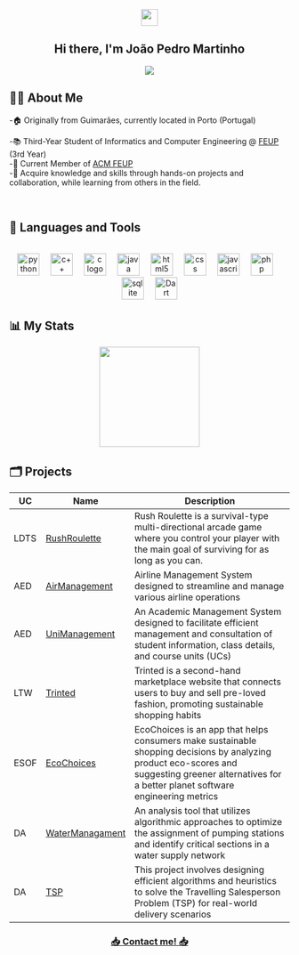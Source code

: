<div align = "center">
<img href="center" src="https://raw.githubusercontent.com/MartinHeinz/MartinHeinz/master/wave.gif" width="30px">
<h2 align = "center" >Hi there, I'm João Pedro Martinho </h2>
  <img src="https://komarev.com/ghpvc/?username=jmartinho25&color=blue&style=for-the-badge"></img>
</div>


<h2 align = "left" >👨‍💻 About Me</h2>
-🏠 Originally from Guimarães, currently located in Porto (Portugal) <br>

-📚 Third-Year Student of Informatics and Computer Engineering @ [FEUP](https://sigarra.up.pt/feup/pt/web_page.inicial) (3rd Year) <br>
-🔗 Current Member of [ACM FEUP](https://github.com/acmfeup) <br>
-🎯 Acquire knowledge and skills through hands-on projects and collaboration, while learning from others in the field.

<br>

<h2 align = "left" >🧰 Languages and Tools</h2>
<br>
<div align="center">
  <img src="https://cdn.jsdelivr.net/gh/devicons/devicon/icons/python/python-plain.svg" height="40" alt="python logo"  />
  <img width="12" />
  <img src="https://upload.wikimedia.org/wikipedia/commons/1/18/ISO_C%2B%2B_Logo.svg" height="40" alt="c++ logo"  />
  <img width="12" />
  <img src="https://upload.wikimedia.org/wikipedia/commons/d/d8/C_Language_Logo.svg" height="40" alt="c logo"  />
  <img width="12" />
  <img src="https://cdn.jsdelivr.net/gh/devicons/devicon/icons/java/java-plain-wordmark.svg" height="40" alt="java logo"  />
  <img width="12" />
  <img src="https://cdn.jsdelivr.net/gh/devicons/devicon/icons/html5/html5-original-wordmark.svg" height="40" alt="html5 logo"  />
  <img width="12" />
  <img src="https://cdn.jsdelivr.net/gh/devicons/devicon/icons/css3/css3-original-wordmark.svg" height="40" alt="css logo"  />
  <img width="12" />
  <img src="https://cdn.jsdelivr.net/gh/devicons/devicon/icons/javascript/javascript-plain.svg" height="40" alt="javascript logo"  />
  <img width="12" />
  <img src="https://cdn.jsdelivr.net/gh/devicons/devicon/icons/php/php-original.svg" height="40" alt="php logo"  />
  <img width="12" />
  <img src="https://upload.wikimedia.org/wikipedia/commons/3/38/SQLite370.svg" height="40" alt="sqlite logo"  />
  <img width="12" />
  <img src="https://cdn.jsdelivr.net/gh/devicons/devicon/icons/dart/dart-original.svg" alt="Dart Logo" height="40"/>
  
</div>

<h2 align = "left" >📊 My Stats</h2>

<div align="center">
  <img height="180em" src="https://github-readme-streak-stats.herokuapp.com/?user=jmartinho25&theme=dracula&background=1c1c1c&ring=ff4500&fire=ffaa00&currStreakNum=dcdcdc&sideNums=dcdcdc&currStreakLabel=c0c0c0&sideLabels=c0c0c0&dates=ffaa00"/>





</div>


<h2 align = "left" >🗂️ Projects</h2>
<p align = "center">

| UC   | Name      | Description                                                                                                                                                   
|------|-----------|---------------------------------------------------------------------------------------------------------------------------------------------------------------|
| LDTS | [RushRoulette](https://github.com/jmartinho25/project-l14gr04)  | Rush Roulette is a survival-type multi-directional arcade game where you control your player with the main goal of surviving for as long as you can.                                                                                     
| AED  | [AirManagement](https://github.com/jmartinho25/airline_management)     | Airline Management System designed to streamline and manage various airline operations                                                                
| AED  | [UniManagement](https://github.com/jmartinho25/feup_aed_proj1)    | An Academic Management System designed to facilitate efficient management and consultation of student information, class details, and course units (UCs)
| LTW  | [Trinted](https://github.com/jmartinho25/trinted) | Trinted is a second-hand marketplace website that connects users to buy and sell pre-loved fashion, promoting sustainable shopping habits                                                                    
| ESOF | [EcoChoices](https://github.com/jmartinho25/EcoChoices)     | EcoChoices is an app that helps consumers make sustainable shopping decisions by analyzing product eco-scores and suggesting greener alternatives for a better planet software engineering metrics                                
| DA   | [WaterManagament](https://github.com/jmartinho25/Watter_Supply_Management)  | An analysis tool that utilizes algorithmic approaches to optimize the assignment of pumping stations and identify critical sections in a water supply network           
| DA   | [TSP](https://github.com/jmartinho25/OceanShipping-UrbanDelivery)  | This project involves designing efficient algorithms and heuristics to solve the Travelling Salesperson Problem (TSP) for real-world delivery scenarios    

<h3 align = "center" ><a href="mailto:jpedromartinho@hotmail.com">📥 Contact me! 📥</a></h3>

